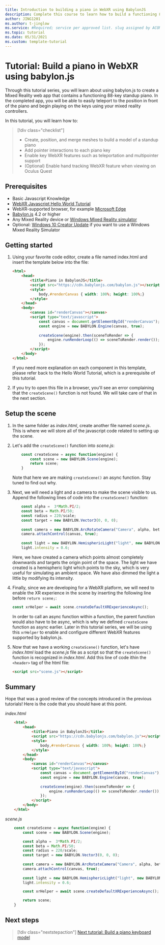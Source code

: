 ```yaml
---
title: Introduction to building a piano in WebXR using BabylonJS
description: Complete this course to learn how to build a functioning 88-key piano keyboard in WebXR using BabylonJS
author: JING1201
ms.author: t-jinglow
ms.service: #Required; service per approved list. slug assigned by ACOM.
ms.topic: tutorial
ms.date: 05/31/2021
ms.custom: template-tutorial
---
```



<!--
This template provides the basic structure of a tutorial article.
See the [tutorial guidance](contribute-how-to-mvc-tutorial.md) in the contributor guide.

To provide feedback on this template contact 
[the templates workgroup](mailto:templateswg@microsoft.com).
-->

<!-- 1. H1 
Required. Start with "Tutorial: ". Make the first word following "Tutorial: " a 
verb.
-->

# Tutorial: Build a piano in WebXR using babylon.js

<!-- 2. Introductory paragraph 
Required. Lead with a light intro that describes, in customer-friendly language, 
what the customer will learn, or do, or accomplish. Answer the fundamental “why 
would I want to do this?” question. Keep it short.
-->

Through this tutorial series, you will learn about using babylon.js to create a Mixed Reality web app that contains a functioning 88-key standup piano. In the completed app, you will be able to easily teleport to the position in front of the piano and begin playing on the keys using your mixed reality controllers.

<!-- 3. Tutorial outline 
Required. Use the format provided in the list below.
-->

In this tutorial, you will learn how to:

> [!div class="checklist"]
> * Create, position, and merge meshes to build a model of a standup piano
> * Add pointer interactions to each piano key
> * Enable key WebXR features such as teleportation and multipointer support
> * (Optional) Enable hand tracking WebXR feature when viewing on Oculus Quest

<!-- 4. Prerequisites 
Required. First prerequisite is a link to a free trial account if one exists. If there 
are no prerequisites, state that no prerequisites are needed for this tutorial.
-->

## Prerequisites
* Basic Javascript Knowledge
* [WebXR Javascript Hello World Tutorial](../babylonjs-webxr-helloworld/introduction-01.md)
* WebXR-supported browser, for example [Microsoft Edge](https://docs.microsoft.com/windows/mixed-reality/whats-new/new-microsoft-edge)
* [Babylon.js](https://doc.babylonjs.com/divingDeeper/developWithBjs/frameworkVers) 4.2 or higher
* Any Mixed Reality device or [Windows Mixed Reality simulator](https://docs.microsoft.com/windows/mixed-reality/develop/platform-capabilities-and-apis/using-the-windows-mixed-reality-simulator)
* Optional: [Windows 10 Creator Update](https://www.microsoft.com/software-download/windows10) if you want to use a Windows Mixed Reality Simulator

## Getting started
<!-- Introduction paragraph -->

1. Using your favorite code editor, create a file named index.html and insert the template below into the file:

    ```html
    <html>
        <head>
            <title>Piano in BabylonJS</title>
            <script src="https://cdn.babylonjs.com/babylon.js"></script>
            <style>
                body,#renderCanvas { width: 100%; height: 100%;}
            </style>
        </head>
        <body>
            <canvas id="renderCanvas"></canvas>
            <script type="text/javascript">
                const canvas = document.getElementById("renderCanvas");
                const engine = new BABYLON.Engine(canvas, true);
                
                createScene(engine).then(sceneToRender => {
                    engine.runRenderLoop(() => sceneToRender.render());
                });
            </script>
        </body>
    </html>
    ```

    If you need more explanation on each component in this template, please refer back to the Hello World Tutorial, which is a prerequisite of this tutorial.
1. If you try to open this file in a browser, you'll see an error complaining that the `createScene()` function is not found. We will take care of that in the next section.

## Setup the scene
<!-- Introduction paragraph -->
1. In the same folder as *index.html*, create another file named *scene.js*. This is where we will store all of the javascript code related to setting up the scene.
1. Let's add the `createScene()` function into *scene.js*:

    ```javascript
        const createScene = async function(engine) {
            const scene = new BABYLON.Scene(engine);
            return scene;
        }
    ```
    Note that here we are making `createScene()` an async function. Stay tuned to find out why.
1. Next, we will need a light and a camera to make the scene visible to us. Append the following lines of code into the `createScene()` function:

    ```javascript
        const alpha =  3*Math.PI/2;
        const beta = Math.PI/50;
        const radius = 220/scale;
        const target = new BABYLON.Vector3(0, 0, 0);
        
        const camera = new BABYLON.ArcRotateCamera("Camera", alpha, beta, radius, target, scene);
        camera.attachControl(canvas, true);
        
        const light = new BABYLON.HemisphericLight("light", new BABYLON.Vector3(0, 1, 0), scene);
        light.intensity = 0.6;
    ```
    Here, we have created a camera which points almost completely downwards and targets the origin point of the space. The light we have created is a hemispheric light which points to the sky, which is very useful for simulating an ambient space. We have also dimmed the light a little by modifying its intensity.
1. Finally, since we are developing for a WebXR platform, we will need to enable the XR experience in the scene by inserting the following line before `return scene;`:

    ```javascript
    const xrHelper = await scene.createDefaultXRExperienceAsync();
    ```
    In order to call an async function within a function, the parent function would also have to be async, which is why we defined `createScene` function as async earlier. Later in this tutorial series, we will be using this `xrHelper` to enable and configure different WebXR features supported by babylon.js.

1. Now that we have a working `createScene()` function, let's have *index.html* load the *scene.js* file as a script so that the `createScene()` function is recognized in *index.html*. Add this line of code ithin the `<header>` tag of the html file:

    ```html
    <script src="scene.js"></script>
    ```

## Summary
Hope that was a good review of the concepts introduced in the previous tutorials! Here is the code that you should have at this point.

*index.html*
```html
    <html>
        <head>
            <title>Piano in BabylonJS</title>
            <script src="https://cdn.babylonjs.com/babylon.js"></script>
            <style>
                body,#renderCanvas { width: 100%; height: 100%;}
            </style>
        </head>
        <body>
            <canvas id="renderCanvas"></canvas>
            <script type="text/javascript">
                const canvas = document.getElementById("renderCanvas");
                const engine = new BABYLON.Engine(canvas, true);
                
                createScene(engine).then(sceneToRender => {
                    engine.runRenderLoop(() => sceneToRender.render());
                });
            </script>
        </body>
    </html>
```

*scene.js*
```javascript
    const createScene = async function(engine) {
        const scene = new BABYLON.Scene(engine);

        const alpha =  3*Math.PI/2;
        const beta = Math.PI/50;
        const radius = 220/scale;
        const target = new BABYLON.Vector3(0, 0, 0);
        
        const camera = new BABYLON.ArcRotateCamera("Camera", alpha, beta, radius, target, scene);
        camera.attachControl(canvas, true);
        
        const light = new BABYLON.HemisphericLight("light", new BABYLON.Vector3(0, 1, 0), scene);
        light.intensity = 0.6;

        const xrHelper = await scene.createDefaultXRExperienceAsync();

        return scene;
    }
```


## Next steps

> [!div class="nextstepaction"]
> [Next tutorial: Build a piano keyboard model](keyboard-model.md)